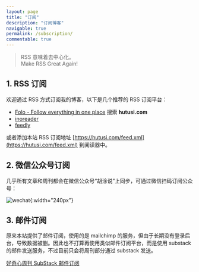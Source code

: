 ```yaml
---
layout: page
title: "订阅"
description: "订阅博客"
navigable: true
permalink: /subscription/
commentable: true
---
```


> RSS 意味着去中心化。   
> Make RSS Great Again!
>

## 1. RSS 订阅

欢迎通过 RSS 方式订阅我的博客，以下是几个推荐的 RSS 订阅平台：

- [Folo - Follow everything in one place](https://app.folo.is/discover?type=search&keyword=hutusi.com)   搜索 **hutusi.com**
- [inoreader](https://www.inoreader.com/search/feeds/hutusi.com)
- [feedly](https://feedly.com/i/discover/sources/search/feed/hutusi.com)

或者添加本站 RSS 订阅地址 [https://hutusi.com/feed.xml](https://hutusi.com/feed.xml) 到阅读器中。

## 2. 微信公众号订阅

几乎所有文章和周刊都会在微信公众号“胡涂说”上同步，可通过微信扫码订阅公众号：

![wechat]({{site.images_baseurl}}/site/qrcode_for_hututalk_8cm.jpg?w=1280){:width="240px"}

## 3. 邮件订阅

原来本站提供了邮件订阅，使用的是 mailchimp 的服务，但由于长期没有登录后台，导致数据被删。因此也不打算再使用类似邮件订阅平台，而是使用 substack 的邮件发送服务，不过目前只会将周刊部分通过 substack 发送。

[好奇心周刊 SubStack 邮件订阅](https://hutusi.substack.com/)
